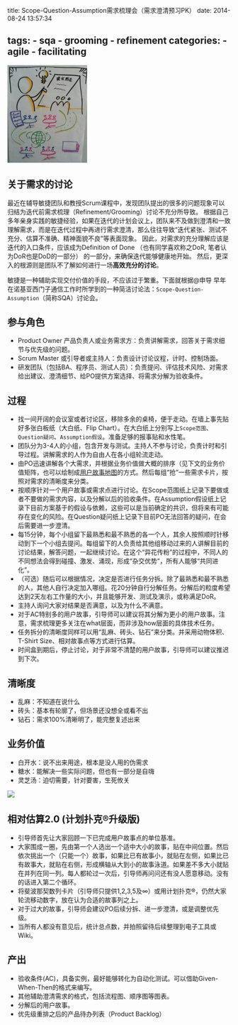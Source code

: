 title: Scope-Question-Assumption需求梳理会（需求澄清预习PK）
date: 2014-08-24 13:57:34

tags:
	- sqa
	- grooming
	- refinement
categories:
    - agile
    - facilitating
---

![SQA-workshop](/media/SQA-workshop.jpg)


## 关于需求的讨论
最近在辅导敏捷团队和教授Scrum课程中，发现团队提出的很多的问题现象可以归结为迭代前需求梳理（Refinement/Grooming）讨论不充分所导致。
根据自己多年亲身实践的敏捷经验，如果在迭代的计划会议上，团队来不及做到澄清和一致理解需求，而是在迭代过程中再进行需求澄清，那么往往导致“迭代紧张、测试不充分、估算不准确、精神面貌不良”等表面现象。
因此，对需求的充分理解应该是迭代的入口条件，应该成为Definition of Done （也有同学喜欢称之DoR, 笔者认为DoR也是DoD的一部分） 的一部分，来确保迭代能够健康地开始。
然后，更深入的根源则是团队不了解如何进行一场**高效充分的讨论**。

敏捷是一种辅助实现交付价值的手段，不应该过于繁重。下面就根据@申导 早年在诺基亚西门子通信工作时所学到的一种简洁讨论法：`Scope-Question-Assumption`（简称SQA）讨论会。

<!--more-->

## 参与角色
- Product Owner 产品负责人或业务需求方：负责讲解需求，回答关于需求细节与优先级的问题。
- Scrum Master 或引导者或主持人：负责设计讨论议程，计时、控制场面。
- 研发团队（包括BA、程序员、测试人员）：负责提问、评估技术风险、对需求给出建议、澄清细节、给PO提供方案选择、将需求分解为验收条件。

## 过程
- 找一间开阔的会议室或者讨论区，移除多余的桌椅，便于走动。在墙上事先贴好多张白板纸（大白纸、Flip Chart）。在大白纸上分别写上`Scope范围`、`Question疑问`、`Assumption假设`。准备足够的报事贴和水性笔。
- 团队分为3-4人的小组，包含开发与测试。主持人不参与讨论，负责计时和引导过程。讲解需求的人作为自由人在各小组轮流走动。
- 由PO迅速讲解各个大需求，并根据业务价值做大概的排序（见下文的业务价值矩阵，也可以绘制成[用户故事地图](/glossary-of-agile/storymap.html)的方式。然后每组“抢”一些需求卡片，按照对需求的清晰度来分类。
- 按顺序针对一个用户故事或需求点进行讨论。在Scope范围纸上记录下要做或者不要做的需求内容，以及分解以后的验收条件。在Assumption假设纸上记录下目前方案基于的假设与依赖，这些可以是当前确定的共识，但将来有可能存在变化的风险。在Question疑问纸上记录下目前PO无法回答的疑问，在会后需要进一步澄清。
- 每15分钟，每个小组留下最熟悉和最不熟悉的各一个人，其余人按照顺时针移动到下一个小组去提问。每组留下的人负责给其他组移动过来的人讲解目前的讨论结果，解答问题，一起继续讨论。在这个“异花传粉”的过程中，不同人的不同想法会得到碰撞、激发、涌现，形成“杂交优势”，所有人能够“共同进化”。
- （可选）随后可以根据情况，决定是否进行任务分拆。除了最熟悉和最不熟悉的人，其他人自行决定加入哪组。花20分钟自行分解任务。分解后的粒度希望达到2天左右工作量的大小，并且能够开发、测试及演示，或称满足DoR。
- 主持人询问大家对结果是否满意，以及为什么不满意。
- 对于AC特别多的用户故事，引导师可以建议将其分解为更小的用户故事。注意，需求梳理更多关注在what层面，而非涉及how层面的具体技术任务。
- 任务拆分的清晰度同样可以用“乱麻、砖头、钻石”来分类。并采用动物体积、T-Shirt Size、相对故事点等方式进行估算。
- 时间盒到期后，停止讨论，对于非常不清楚的用户故事，引导师可以建议推迟到下次。

## 清晰度
- 乱麻：不知道在说什么
- 砖头：基本有轮廓了，但场景还没想全或看不出
- 钻石：需求100%清晰明了，能完整复述出来

## 业务价值
- 白开水：说不出来用途，根本是没人用的伪需求
- 糖水：能解决一些实际问题，但也有一部分是自嗨
- 灵芝汤：迫切需要，针对要害，生死攸关



![](http://img.blog.csdn.net/20130728120815968?watermark/2/text/aHR0cDovL2Jsb2cuY3Nkbi5uZXQvbWVidXN3/font/5a6L5L2T/fontsize/400/fill/I0JBQkFCMA==/dissolve/70/gravity/Center)

## 相对估算2.0 (计划扑克®升级版)
- 引导师首先让大家回顾一下已完成用户故事点的单位基准。
- 大家围成一圈，先由第一个人选出一个适中大小的故事，贴在中间位置。然后依次挑出一个（只能一个）故事，如果比已有故事小，就贴在左侧，如果比已有故事大，就贴在右侧，形成横轴从大到小的故事泳道。如果差不多大小就贴在并列在同一列。每人都轮过一次后，引导师再问问还有没人愿意移动。没有的话进入第二个循环。
- 将斐波那契数列卡片（引导师只提供1,2,3,5及∞）或用计划扑克®，仍然大家轮流移动数字，放在认为合适的故事列之上。
- 对于过大的故事，引导师会建议PO后续分拆、进一步澄清，或是调整优先级。
- 当所有人都没有意见后，统计总点数，并拍照留待后续整理到电子工具或Wiki。

## 产出
- 验收条件(AC)，具备实例，最好能够转化为自动化测试。可以借助Given-When-Then的格式来编写。
- 其他辅助澄清需求的格式，包括流程图、顺序图等图表。
- 分解后的用户故事。
- 优先级重排之后的产品待办列表（Product Backlog）






